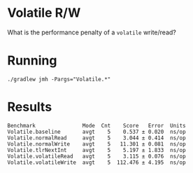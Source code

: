 # Volatile R/W

What is the performance penalty of a `volatile` write/read?

# Running

``` shell
./gradlew jmh -Pargs="Volatile.*"
```

# Results

```
Benchmark               Mode  Cnt    Score   Error  Units
Volatile.baseline       avgt    5    0.537 ± 0.020  ns/op
Volatile.normalRead     avgt    5    3.044 ± 0.414  ns/op
Volatile.normalWrite    avgt    5   11.301 ± 0.081  ns/op
Volatile.tlrNextInt     avgt    5    5.197 ± 1.833  ns/op
Volatile.volatileRead   avgt    5    3.115 ± 0.076  ns/op
Volatile.volatileWrite  avgt    5  112.476 ± 4.195  ns/op
```
